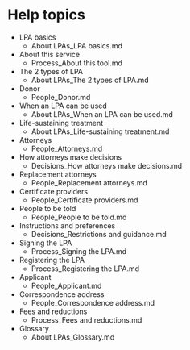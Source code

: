# Help topics

* LPA basics
	* About LPAs_LPA basics.md
* About this service
	* Process_About this tool.md
* The 2 types of LPA
	* About LPAs_The 2 types of LPA.md
* Donor
	* People_Donor.md
* When an LPA can be used
	* About LPAs_When an LPA can be used.md
* Life-sustaining treatment
	* About LPAs_Life-sustaining treatment.md
* Attorneys
	* People_Attorneys.md
* How attorneys make decisions
	* Decisions_How attorneys make decisions.md
* Replacement attorneys
	* People_Replacement attorneys.md
* Certificate providers
	* People_Certificate providers.md
* People to be told
	* People_People to be told.md
* Instructions and preferences
	* Decisions_Restrictions and guidance.md
* Signing the LPA
	* Process_Signing the LPA.md
* Registering the LPA
	* Process_Registering the LPA.md
* Applicant
	* People_Applicant.md
* Correspondence address
	* People_Correspondence address.md
* Fees and reductions
	* Process_Fees and reductions.md
* Glossary
	* About LPAs_Glossary.md
